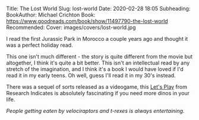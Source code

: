 Title: The Lost World
Slug: lost-world
Date: 2020-02-28 18:05
Subheading: 
BookAuthor: Michael Crichton
Book: https://www.goodreads.com/book/show/11497790-the-lost-world
Recommended: 
Cover: images/covers/lost-world.jpg

I read the first Jurassic Park in Morocco a couple years ago and thought it was a perfect holiday read.

This one isn't much different - the story is quite different from the movie but altogether, I think it's quite a bit better. This isn't an intellectual read by any stretch of the imagination, and I think it's a book I would have loved if I'd read it in my early teens. Oh well, guess I'll read it in my 30's instead.

There was a sequel of sorts released as a videogame, this [Let's Play](https://www.youtube.com/watch?v=k6A3SaRr26M&list=PL0058A651EB882B48) from Research Indicates is absolutely fascinating if you need more dinos in your life.

*People getting eaten by velociraptors and t-rexes is always entertaining.*